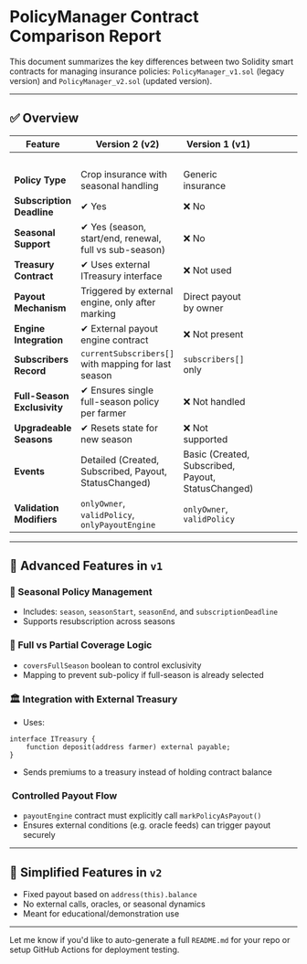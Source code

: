 # PolicyManager Contract Comparison Report

This document summarizes the key differences between two Solidity smart contracts for managing insurance policies: `PolicyManager_v1.sol` (legacy version) and `PolicyManager_v2.sol` (updated version).

---

## ✅ Overview

| Feature                     | Version 2 (v2)                                         | Version 1 (v1)                                     |   |   |   |   |   |   |   |   |   |            |         |         |
| --------------------------- | ------------------------------------------------------ | -------------------------------------------------- | - | - | - | - | - | - | - | - | - | ---------- | ------- | ------- |
|                             |                                                        |                                                    |   |   |   |   |   |   |   |   |   | **Author** | Youssef | Mostafa |
| **Policy Type**             | Crop insurance with seasonal handling                  | Generic insurance                                  |   |   |   |   |   |   |   |   |   |            |         |         |
| **Subscription Deadline**   | ✔ Yes                                                  | ❌ No                                               |   |   |   |   |   |   |   |   |   |            |         |         |
| **Seasonal Support**        | ✔ Yes (season, start/end, renewal, full vs sub-season) | ❌ No                                               |   |   |   |   |   |   |   |   |   |            |         |         |
| **Treasury Contract**       | ✔ Uses external ITreasury interface                    | ❌ Not used                                         |   |   |   |   |   |   |   |   |   |            |         |         |
| **Payout Mechanism**        | Triggered by external engine, only after marking       | Direct payout by owner                             |   |   |   |   |   |   |   |   |   |            |         |         |
| **Engine Integration**      | ✔ External payout engine contract                      | ❌ Not present                                      |   |   |   |   |   |   |   |   |   |            |         |         |
| **Subscribers Record**      | `currentSubscribers[]` with mapping for last season    | `subscribers[]` only                               |   |   |   |   |   |   |   |   |   |            |         |         |
| **Full-Season Exclusivity** | ✔ Ensures single full-season policy per farmer         | ❌ Not handled                                      |   |   |   |   |   |   |   |   |   |            |         |         |
| **Upgradeable Seasons**     | ✔ Resets state for new season                          | ❌ Not supported                                    |   |   |   |   |   |   |   |   |   |            |         |         |
| **Events**                  | Detailed (Created, Subscribed, Payout, StatusChanged)  | Basic (Created, Subscribed, Payout, StatusChanged) |   |   |   |   |   |   |   |   |   |            |         |         |
| **Validation Modifiers**    | `onlyOwner`, `validPolicy`, `onlyPayoutEngine`         | `onlyOwner`, `validPolicy`                         |   |   |   |   |   |   |   |   |   |            |         |         |

---

## 🧩 Advanced Features in `v1`

### 🧿 Seasonal Policy Management

- Includes: `season`, `seasonStart`, `seasonEnd`, and `subscriptionDeadline`
- Supports resubscription across seasons

### 🔄 Full vs Partial Coverage Logic

- `coversFullSeason` boolean to control exclusivity
- Mapping to prevent sub-policy if full-season is already selected

### 🏛 Integration with External Treasury

- Uses:

```solidity
interface ITreasury {
    function deposit(address farmer) external payable;
}
```

- Sends premiums to a treasury instead of holding contract balance

###  Controlled Payout Flow

- `payoutEngine` contract must explicitly call `markPolicyAsPayout()`
- Ensures external conditions (e.g. oracle feeds) can trigger payout securely

---

## 🔽 Simplified Features in `v2`

- Fixed payout based on `address(this).balance`
- No external calls, oracles, or seasonal dynamics
- Meant for educational/demonstration use

---

Let me know if you'd like to auto-generate a full `README.md` for your repo or setup GitHub Actions for deployment testing.

